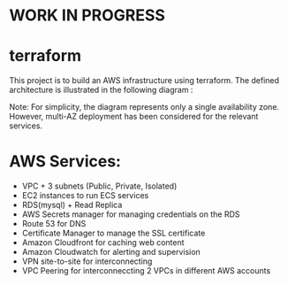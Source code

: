 # WORK IN PROGRESS
# terraform
This project is to build an AWS infrastructure using terraform. 
The defined architecture is illustrated in the following diagram : 


Note: For simplicity, the diagram represents only a single availability zone. However, multi-AZ deployment has been considered for the relevant services.

# AWS Services: 
- VPC + 3 subnets (Public, Private, Isolated)
- EC2 instances to run ECS services
- RDS(mysql) + Read Replica
- AWS Secrets manager for managing credentials on the RDS
- Route 53 for DNS
- Certificate Manager to manage the SSL certificate
- Amazon Cloudfront for caching web content 
- Amazon Cloudwatch for alerting and supervision
- VPN site-to-site for interconnecting
- VPC Peering for interconneccting 2 VPCs in different AWS accounts
  
